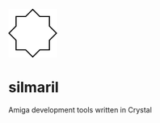 ![Logo](https://raw.githubusercontent.com/lhz/silmaril/master/silmaril.png "Silmaril")
# silmaril
Amiga development tools written in Crystal
